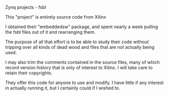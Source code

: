 Zynq projects - fsbl

This "project" is entirely source code from Xilinx

I obtained their "embeddedsw" package, and spent nearly a week
pulling the fsbl files out of it and rearranging them.

The purpose of all that effort is to be able to study their
code without tripping over all kinds of dead wood and files
that are not actually being used.

I may also trim the comments contained in the source files,
many of which record version history that is only of interest
to Xilinx.  I will take care to retain their copyrights.

They offer this code for anyone to use and modify.
I have little if any interest in actually running it,
but I certainly could if I wished to.
